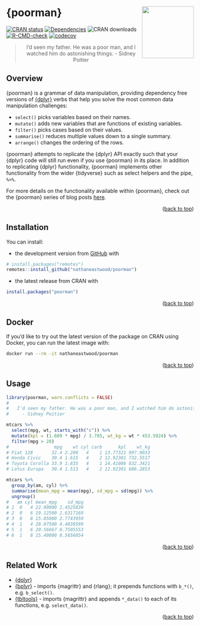 <!-- README.md is generated from README.Rmd. Please edit that file -->

<a name="readme-top"></a>

# {poorman} <a href='https://nathaneastwood.github.io/tags/poorman/'><img src='man/figures/logo.png' align="right" height="139" /></a>

[![CRAN
status](https://www.r-pkg.org/badges/version/poorman)](https://cran.r-project.org/package=poorman)
[![Dependencies](https://tinyverse.netlify.com/badge/poorman)](https://cran.r-project.org/package=poorman)
![CRAN downloads](https://cranlogs.r-pkg.org/badges/poorman)
[![R-CMD-check](https://github.com/nathaneastwood/poorman/actions/workflows/check-standard.yaml/badge.svg)](https://github.com/nathaneastwood/poorman/actions/workflows/check-standard.yaml)
[![codecov](https://codecov.io/gh/nathaneastwood/poorman/branch/master/graph/badge.svg?token=YPQSSEEHZJ)](https://app.codecov.io/gh/nathaneastwood/poorman)

<blockquote align="center">
I’d seen my father. He was a poor man, and I watched him do astonishing
things. - Sidney Poitier
</blockquote>

## Overview

{poorman} is a grammar of data manipulation, providing dependency free
versions of [{dplyr}](https://github.com/tidyverse/dplyr) verbs that
help you solve the most common data manipulation challenges:

-   `select()` picks variables based on their names.
-   `mutate()` adds new variables that are functions of existing
    variables.
-   `filter()` picks cases based on their values.
-   `summarise()` reduces multiple values down to a single summary.
-   `arrange()` changes the ordering of the rows.

{poorman} attempts to replicate the {dplyr} API exactly such that your
{dplyr} code will still run even if you use {poorman} in its place. In
addition to replicating {dplyr} functionality, {poorman} implements
other functionality from the wider {tidyverse} such as select helpers
and the pipe, `%>%`.

For more details on the functionality available within {poorman}, check
out the {poorman} series of blog posts
[here](https://nathaneastwood.github.io/tags/poorman/).

<p align="right">
(<a href="#readme-top">back to top</a>)
</p>

## Installation

You can install:

-   the development version from
    [GitHub](https://github.com/nathaneastwood/poorman) with

``` r
# install.packages("remotes")
remotes::install_github("nathaneastwood/poorman")
```

-   the latest release from CRAN with

``` r
install.packages("poorman")
```

<p align="right">
(<a href="#readme-top">back to top</a>)
</p>

## Docker

If you’d like to try out the latest version of the package on CRAN using
Docker, you can run the latest image with:

``` bash
docker run --rm -it nathaneastwood/poorman
```

<p align="right">
(<a href="#readme-top">back to top</a>)
</p>

## Usage

``` r
library(poorman, warn.conflicts = FALSE)
# 
#   I'd seen my father. He was a poor man, and I watched him do astonishing things.
#     - Sidney Poitier

mtcars %>%
  select(mpg, wt, starts_with("c")) %>%
  mutate(kpl = (1.609 * mpg) / 3.785, wt_kg = wt * 453.5924) %>%
  filter(mpg > 28)
#                 mpg    wt cyl carb      kpl    wt_kg
# Fiat 128       32.4 2.200   4    1 13.77321 997.9033
# Honda Civic    30.4 1.615   4    2 12.92301 732.5517
# Toyota Corolla 33.9 1.835   4    1 14.41086 832.3421
# Lotus Europa   30.4 1.513   4    2 12.92301 686.2853

mtcars %>%
  group_by(am, cyl) %>%
  summarise(mean_mpg = mean(mpg), sd_mpg = sd(mpg)) %>%
  ungroup()
#   am cyl mean_mpg    sd_mpg
# 1  0   4 22.90000 1.4525839
# 2  0   6 19.12500 1.6317169
# 3  0   8 15.05000 2.7743959
# 4  1   4 28.07500 4.4838599
# 5  1   6 20.56667 0.7505553
# 6  1   8 15.40000 0.5656854
```

<p align="right">
(<a href="#readme-top">back to top</a>)
</p>

## Related Work

-   [{dplyr}](https://github.com/tidyverse/dplyr)
-   [{bplyr}](https://github.com/yonicd/bplyr) - imports {magrittr} and
    {rlang}; it prepends functions with `b_*()`, e.g. `b_select()`.
-   [{tbltools}](https://github.com/mkearney/tbltools) - imports
    {magrittr} and appends `*_data()` to each of its functions,
    e.g. `select_data()`.

<p align="right">
(<a href="#readme-top">back to top</a>)
</p>
